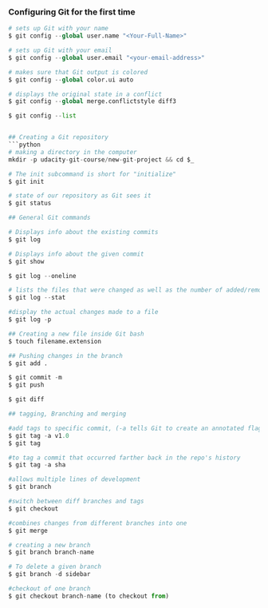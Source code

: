 
### Configuring Git for the first time
```python
# sets up Git with your name
$ git config --global user.name "<Your-Full-Name>"

# sets up Git with your email
$ git config --global user.email "<your-email-address>"

# makes sure that Git output is colored
$ git config --global color.ui auto

# displays the original state in a conflict
$ git config --global merge.conflictstyle diff3

$ git config --list


## Creating a Git repository
```python
# making a directory in the computer
mkdir -p udacity-git-course/new-git-project && cd $_

# The init subcommand is short for "initialize"
$ git init

# state of our repository as Git sees it
$ git status

## General Git commands

# Displays info about the existing commits
$ git log

# Displays info about the given commit
$ git show

$ git log --oneline

# lists the files that were changed as well as the number of added/removed lines
$ git log --stat

#display the actual changes made to a file
$ git log -p

## Creating a new file inside Git bash
$ touch filename.extension

## Pushing changes in the branch
$ git add .

$ git commit -m
$ git push

$ git diff

## tagging, Branching and merging

#add tags to specific commit, (-a tells Git to create an annotated flag)
$ git tag -a v1.0
$ git tag

#to tag a commit that occurred farther back in the repo's history
$ git tag -a sha

#allows multiple lines of development
$ git branch

#switch between diff branches and tags
$ git checkout

#combines changes from different branches into one
$ git merge

# creating a new branch
$ git branch branch-name

# To delete a given branch
$ git branch -d sidebar

#checkout of one branch
$ git checkout branch-name (to checkout from)


